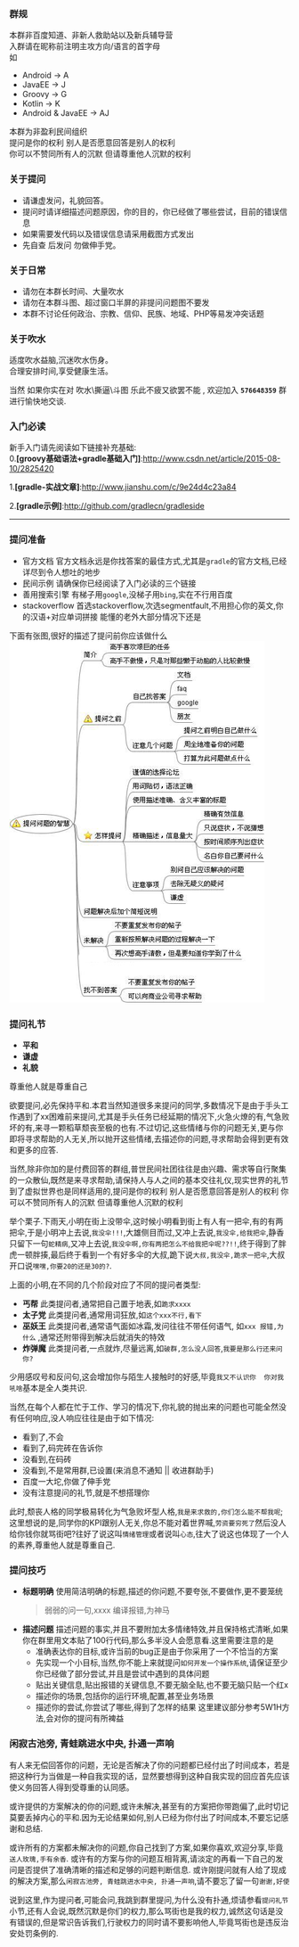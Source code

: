 
### 群规

本群非百度知道、非新人救助站以及新兵辅导营    
入群请在昵称前注明主攻方向/语言的首字母   
如 
- Android -> A
- JavaEE -> J
- Groovy -> G
- Kotlin -> K
- Android & JavaEE -> AJ


本群为非盈利民间组织   
提问是你的权利 别人是否愿意回答是别人的权利   
你可以不赞同所有人的沉默 但请尊重他人沉默的权利   


###  关于提问 
- 请谦虚发问，礼貌回答。
- 提问时请详细描述问题原因，你的目的，你已经做了哪些尝试，目前的错误信息
- 如果需要发代码以及错误信息请采用截图方式发出
- 先自查 后发问 勿做伸手党。


###  关于日常
- 请勿在本群长时间、大量吹水
- 请勿在本群斗图、超过窗口半屏的非提问问题图不要发
- 本群不讨论任何政治、宗教、信仰、民族、地域、PHP等易发冲突话题

### 关于吹水 
适度吹水益脑,沉迷吹水伤身。    
合理安排时间,享受健康生活。    
 
当然 如果你实在对 吹水\撕逼\斗图 乐此不疲又欲罢不能 , 欢迎加入 **`576648359`** 群进行愉快地交谈.

### 入门必读
新手入门请先阅读如下链接补充基础:    
0.**[groovy基础语法+gradle基础入门]**:http://www.csdn.net/article/2015-08-10/2825420

1.**[gradle-实战文章]**:http://www.jianshu.com/c/9e24d4c23a84

2.**[gradle示例]**:http://github.com/gradlecn/gradleside


****
### 提问准备
- 官方文档
  官方文档永远是你找答案的最佳方式,尤其是`gradle`的官方文档,已经详尽到令人想吐的地步
- 民间示例
  请确保你已经阅读了入门必读的三个链接
- 善用搜索引擎
  有梯子用`google`,没梯子用`bing`,实在不行用百度
- stackoverflow
  首选stackoverflow,次选segmentfault,不用担心你的英文,你的汉语+对应单词拼接 能懂的老外大部分情况下还是

下面有张图,很好的描述了提问前你应该做什么
![ask.png](.\ask.png)


### 提问礼节

- **平和**
- **谦虚**
- **礼貌**

尊重他人就是尊重自己

欲要提问,必先保持平和.本君当然知道很多来提问的同学,多数情况下是由于手头工作遇到了xx困难前来提问,尤其是手头任务已经延期的情况下,火急火燎的有,气急败坏的有,来寻一颗稻草颓丧至极的也有.不过切记,这些情绪与你的问题无关,更与你即将寻求帮助的人无关,所以抛开这些情绪,去描述你的问题,寻求帮助会得到更有效和更多的应答.

当然,除非你加的是付费回答的群组,普世民间社团往往是由兴趣、需求等自行聚集的一众散仙,既然是来寻求帮助,请保持人与人之间的基本交往礼仪,现实世界的礼节到了虚拟世界也是同样适用的,提问是你的权利 别人是否愿意回答是别人的权利 你可以不赞同所有人的沉默 但请尊重他人沉默的权利  

举个栗子.下雨天,小明在街上没带伞,这时候小明看到街上有人有一把伞,有的有两把伞,于是小明冲上去说,`我没伞!!!`,大雄侧目而过,又冲上去说,`我没伞,给我把伞`,静香只留下一句`蛇精病`,又冲上去说,`我没伞啊,你有两把怎么不给我把伞呢??!!`,终于得到了胖虎一顿胖揍,最后终于看到一个有好多伞的大叔,跪下说`大叔,我没伞,跪求一把伞`,大叔开口说`嘿嘿,你要20的还是30的?`.

上面的小明,在不同的几个阶段对应了不同的提问者类型:

- **丐帮**
  此类提问者,通常把自己置于地表,如`跪求xxxx`
- **太子党**
  此类提问者,通常用词狂放,如`这个xxx不行,看下`
- **巫妖王**
  此类提问者,通常语气面如冰霜,发问往往不带任何语气, 如`xxx 报错,为什么` ,通常还附带得到解决后就消失的特效
- **炸弹魔**
  此类提问者,一点就炸,尽量远离,如`破群,怎么没人回答`,`我要是那么行还来问你?`

少用感叹号和反问句,这会增加你与陌生人接触时的好感,毕竟`我又不认识你  你对我吼啥`基本是全人类共识.


当然,在每个人都在忙于工作、学习的情况下,你礼貌的抛出来的问题也可能全然没有任何响应,没人响应往往是由于如下情况:

- 看到了,不会
- 看到了,码完砖在告诉你
- 没看到,在码砖
- 没看到,不是常用群,已设置(来消息不通知 || 收进群助手)
- 百度一大坨,你做了伸手党
- 没有注意提问的礼节,就是不想搭理你

此时,颓丧人格的同学极易转化为气急败坏型人格,`我是来求救的,你们怎么能不帮我呢`;这里想说的是,同学你的KPI跟别人无关,你总不能对着世界喊,`劳资要穷死了`然后没人给你钱你就骂街吧?往好了说这叫`情绪管理`或者说叫`心态`,往大了说这也体现了一个人的素养,尊重他人就是尊重自己.

### 提问技巧
- **标题明确**
  使用简洁明确的标题,描述的你问题,不要夸张,不要做作,更不要笼统
  > 弱弱的问一句,xxxx
  > 编译报错,为神马
- **描述问题**
  描述问题的事实,并且不要附加太多情绪特效,并且保持格式清晰,如果你在群里用文本贴了100行代码,那么多半没人会愿意看.这里需要注意的是
  - 准确表达你的目标,或许当前的bug正是由于你采用了一个不恰当的方案
  - 先实现一个小目标,当然,你不能上来就提问`如何开发一个操作系统`,请保证至少你已经做了部分尝试,并且是尝试中遇到的具体问题
  - 贴出关键信息,贴出报错的关键信息,不要无脑全贴,也不要无脑只贴一个红x
  - 描述你的场景,包括你的运行环境,配置,甚至业务场景
  - 描述你的尝试,你尝试了哪些,得到了怎样的结果
  这里建议部分参考5W1H方法,会对你的提问有所裨益


### 闲寂古池旁, 青蛙跳进水中央, 扑通一声响

有人来无偿回答你的问题，无论是否解决了你的问题都已经付出了时间成本，若是把这种行为当做是一种自我实现的话，显然要想得到这种自我实现的回应首先应该使义务回答人得到受尊重的认同感。

或许提供的方案解决的你的问题,或许未解决,甚至有的方案把你带跑偏了,此时切记莫要丢掉内心的平和.因为无论结果如何,别人已经为你付出了时间成本,不要忘记感谢和总结.

或许所有的方案都未解决你的问题,你自己找到了方案,如果你喜欢,欢迎分享,毕竟`送人玫瑰,手有余香`.
或许有的方案与你的问题互相背离,请淡定的再看一下自己的发问是否提供了准确清晰的描述和足够的问题判断信息.
或许刚提问就有人给了现成的解决方案,那么`闲寂古池旁, 青蛙跳进水中央, 扑通一声响`,请不要忘了留一句`谢谢,好使`

说到这里,作为提问者,可能会问,我跳到群里提问,为什么没有扑通,烦请参看`提问礼节`小节,还有人会说,既然沉默是你们的权力,那么骂街也是我的权力,诚然这句话是没有错误的,但是常识告诉我们,行驶权力的同时请不要影响他人,毕竟骂街也是违反治安处罚条例的.